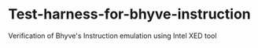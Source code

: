 # Test-harness-for-bhyve-instruction
Verification of Bhyve's Instruction emulation using Intel XED tool
